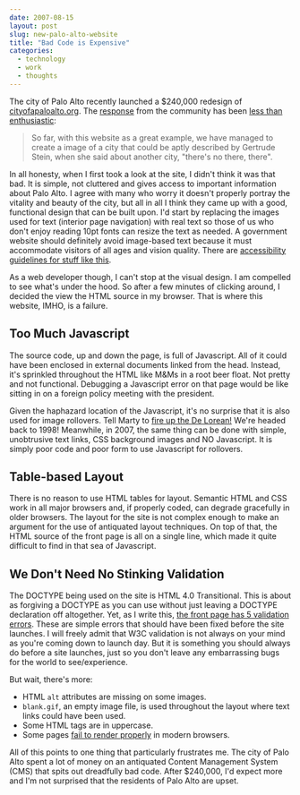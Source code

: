 ```yaml
---
date: 2007-08-15
layout: post
slug: new-palo-alto-website
title: "Bad Code is Expensive"
categories:
  - technology
  - work
  - thoughts
---
```


The city of Palo Alto recently launched a $240,000 redesign of [cityofapaloalto.org](http://cityofpaloalto.org). The [response](http://www.paloaltoonline.com/news/show_story.php?id=5604#comments) from the community has been [less than enthusiastic](http://www.paloaltoonline.com/news/show_story.php?id=5562#comments):

> So far, with this website as a great example, we have managed to create a image of a city that could be aptly described by Gertrude Stein, when she said about another city, "there's no there, there".

In all honesty, when I first took a look at the site, I didn't think it was that bad. It is simple, not cluttered and gives access to important information about Palo Alto. I agree with many who worry it doesn't properly portray the vitality and beauty of the city, but all in all I think they came up with a good, functional design that can be built upon. I'd start by replacing the images used for text (interior page navigation) with real text so those of us who don't enjoy reading 10pt fonts can resize the text as needed. A government website should definitely avoid image-based text because it must accommodate visitors of all ages and vision quality. There are [accessibility guidelines for stuff like this](http://www.w3.org/TR/WAI-WEBCONTENT/).

As a web developer though, I can't stop at the visual design. I am compelled to see what's under the hood. So after a few minutes of clicking around, I decided the view the HTML source in my browser. That is where this website, IMHO, is a failure.

## Too Much Javascript

The source code, up and down the page, is full of Javascript. All of it could have been enclosed in external documents linked from the head. Instead, it's sprinkled throughout the HTML like M&Ms in a root beer float. Not pretty and not functional. Debugging a Javascript error on that page would be like sitting in on a foreign policy meeting with the president.

Given the haphazard location of the Javascript, it's no surprise that it is also used for image rollovers. Tell Marty to [fire up the De Lorean!](http://en.wikipedia.org/wiki/Back_to_the_Future) We're headed back to 1998! Meanwhile, in 2007, the same thing can be done with simple, unobtrusive text links, CSS background images and NO Javascript. It is simply poor code and poor form to use Javascript for rollovers.

## Table-based Layout

There is no reason to use HTML tables for layout. Semantic HTML and CSS work in all major browsers and, if properly coded, can degrade gracefully in older browsers. The layout for the site is not complex enough to make an argument for the use of antiquated layout techniques. On top of that, the HTML source of the front page is all on a single line, which made it quite difficult to find in that sea of Javascript.

## We Don't Need No Stinking Validation

The DOCTYPE being used on the site is HTML 4.0 Transitional. This is about as forgiving a DOCTYPE as you can use without just leaving a DOCTYPE declaration off altogether. Yet, as I write this, [the front page has 5 validation errors](http://validator.w3.org/check?verbose=1&uri=http%3A%2F%2Fwww.cityofpaloalto.org%2F). These are simple errors that should have been fixed before the site launches. I will freely admit that W3C validation is not always on your mind as you're coming down to launch day. But it is something you should always do before a site launches, just so you don't leave any embarrassing bugs for the world to see/experience.

But wait, there's more:

- HTML `alt` attributes are missing on some images.
- `blank.gif`, an empty image file, is used throughout the layout where text links could have been used.
- Some HTML tags are in uppercase.
- Some pages [fail to render properly](http://www.cityofpaloalto.org/forms/onlinereporting/abandoned-bicycle.lasso) in modern browsers.

All of this points to one thing that particularly frustrates me. The city of Palo Alto spent a lot of money on an antiquated Content Management System (CMS) that spits out dreadfully bad code. After $240,000, I'd expect more and I'm not surprised that the residents of Palo Alto are upset.
